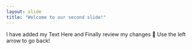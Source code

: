 ```yaml
---
layout: slide
title: "Welcome to our second slide!"
---
```

I have added my Text Here and Finally review my changes 🤗
Use the left arrow to go back!
